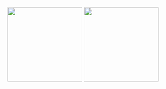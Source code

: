 <div align="center">
<img height="170px" src="https://github-readme-stats.vercel.app/api/top-langs/?username=innofang&hide=jupyter%20notebook&hide_border=true&layout=compact&langs_count=8&exclude_repo=InnoFang.github.io&langs_count=10" />
<img height="170px" src="https://github-readme-stats.vercel.app/api?username=InnoFang&show_icons=true&theme=flag-india&hide_border=true&count_private=true&hide=contribs" />
</div>
<!--
<a href="#">
    <img align="right" src='https://github-readme-stats.vercel.app/api?username=InnoFang&show_icons=true&hide_border=true&icon_color=3F51B5&title_color=D4AC0D&hide=contribs'>
</a>  
### Hi, it's Inno 👋
- 📫 How to reach me: <innofang@outlook.com>
- ⚡ Fun fact: Trying to be creative
<a href="https://github.com/InnoFang/InnoFang">
    <img align="right" src="https://visitor-badge.laobi.icu//badge?page_id=innofang.github.io">
</a>   
-->


